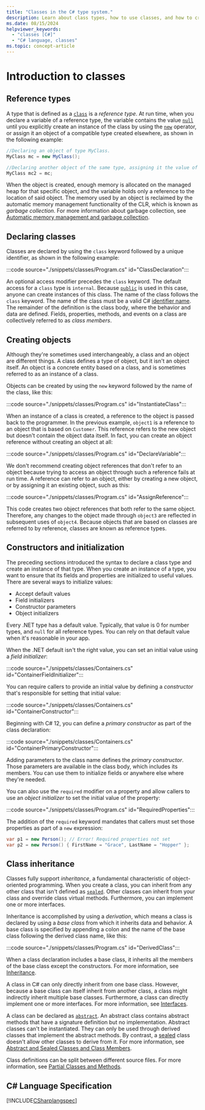 ```yaml
---
title: "Classes in the C# type system."
description: Learn about class types, how to use classes, and how to create new class type declarations for your app.
ms.date: 08/15/2024
helpviewer_keywords: 
  - "classes [C#]"
  - "C# language, classes"
ms.topic: concept-article
---
```

# Introduction to classes

## Reference types

A type that is defined as a [`class`](../../language-reference/keywords/class.md) is a *reference type*. At run time, when you declare a variable of a reference type, the variable contains the value [`null`](../../language-reference/keywords/null.md) until you explicitly create an instance of the class by using the [`new`](../../language-reference/operators/new-operator.md) operator, or assign it an object of a compatible type created elsewhere, as shown in the following example:

```csharp
//Declaring an object of type MyClass.
MyClass mc = new MyClass();

//Declaring another object of the same type, assigning it the value of the first object.
MyClass mc2 = mc;
```

When the object is created, enough memory is allocated on the managed heap for that specific object, and the variable holds only a reference to the location of said object. The memory used by an object is reclaimed by the automatic memory management functionality of the CLR, which is known as *garbage collection*. For more information about garbage collection, see [Automatic memory management and garbage collection](../../../standard/garbage-collection/fundamentals.md).

## Declaring classes

Classes are declared by using the `class` keyword followed by a unique identifier, as shown in the following example:

:::code source="./snippets/classes/Program.cs" id="ClassDeclaration":::

An optional access modifier precedes the `class` keyword. The default access for a `class` type is `internal`. Because [`public`](../../language-reference/keywords/public.md) is used in this case, anyone can create instances of this class. The name of the class follows the `class` keyword. The name of the class must be a valid C# [identifier name](../coding-style/identifier-names.md). The remainder of the definition is the class body, where the behavior and data are defined. Fields, properties, methods, and events on a class are collectively referred to as *class members*.

## Creating objects

Although they're sometimes used interchangeably, a class and an object are different things. A class defines a type of object, but it isn't an object itself. An object is a concrete entity based on a class, and is sometimes referred to as an instance of a class.

Objects can be created by using the `new` keyword followed by the name of the class, like this:

:::code source="./snippets/classes/Program.cs" id="InstantiateClass":::

When an instance of a class is created, a reference to the object is passed back to the programmer. In the previous example, `object1` is a reference to an object that is based on `Customer`. This reference refers to the new object but doesn't contain the object data itself. In fact, you can create an object reference without creating an object at all:

:::code source="./snippets/classes/Program.cs" id="DeclareVariable":::

We don't recommend creating object references that don't refer to an object because trying to access an object through such a reference fails at run time. A reference can refer to an object, either by creating a new object, or by assigning it an existing object, such as this:

:::code source="./snippets/classes/Program.cs" id="AssignReference":::

This code creates two object references that both refer to the same object. Therefore, any changes to the object made through `object3` are reflected in subsequent uses of `object4`. Because objects that are based on classes are referred to by reference, classes are known as reference types.

## Constructors and initialization

The preceding sections introduced the syntax to declare a class type and create an instance of that type. When you create an instance of a type, you want to ensure that its fields and properties are initialized to useful values. There are several ways to initialize values:

- Accept default values
- Field initializers
- Constructor parameters
- Object initializers

Every .NET type has a default value. Typically, that value is 0 for number types, and `null` for all reference types. You can rely on that default value when it's reasonable in your app.

When the .NET default isn't the right value, you can set an initial value using a *field initializer*:

:::code source="./snippets/classes/Containers.cs" id="ContainerFieldInitializer":::

You can require callers to provide an initial value by defining a *constructor* that's responsible for setting that initial value:

:::code source="./snippets/classes/Containers.cs" id="ContainerConstructor":::

Beginning with C# 12, you can define a *primary constructor* as part of the class declaration:

:::code source="./snippets/classes/Containers.cs" id="ContainerPrimaryConstructor":::

Adding parameters to the class name defines the *primary constructor*. Those parameters are available in the class body, which includes its members. You can use them to initialize fields or anywhere else where they're needed.

You can also use the `required` modifier on a property and allow callers to use an *object initializer* to set the initial value of the property:

:::code source="./snippets/classes/Program.cs" id="RequiredProperties":::

The addition of the `required` keyword mandates that callers must set those properties as part of a `new` expression:

```csharp
var p1 = new Person(); // Error! Required properties not set
var p2 = new Person() { FirstName = "Grace", LastName = "Hopper" };
```

## Class inheritance

Classes fully support *inheritance*, a fundamental characteristic of object-oriented programming. When you create a class, you can inherit from any other class that isn't defined as [`sealed`](../../language-reference/keywords/sealed.md). Other classes can inherit from your class and override class virtual methods. Furthermore, you can implement one or more interfaces.

Inheritance is accomplished by using a *derivation*, which means a class is declared by using a *base class* from which it inherits data and behavior. A base class is specified by appending a colon and the name of the base class following the derived class name, like this:

:::code source="./snippets/classes/Program.cs" id="DerivedClass":::

When a class declaration includes a base class, it inherits all the members of the base class except the constructors. For more information, see [Inheritance](../object-oriented/inheritance.md).

A class in C# can only directly inherit from one base class. However, because a base class can itself inherit from another class, a class might indirectly inherit multiple base classes. Furthermore, a class can directly implement one or more interfaces. For more information, see [Interfaces](interfaces.md).

A class can be declared as [`abstract`](../../language-reference/keywords/abstract.md). An abstract class contains abstract methods that have a signature definition but no implementation. Abstract classes can't be instantiated. They can only be used through derived classes that implement the abstract methods. By contrast, a [sealed](../../language-reference/keywords/sealed.md) class doesn't allow other classes to derive from it. For more information, see [Abstract and Sealed Classes and Class Members](../../programming-guide/classes-and-structs/abstract-and-sealed-classes-and-class-members.md).

Class definitions can be split between different source files. For more information, see [Partial Classes and Methods](../../programming-guide/classes-and-structs/partial-classes-and-methods.md).

## C# Language Specification

[!INCLUDE[CSharplangspec](~/includes/csharplangspec-md.md)]
